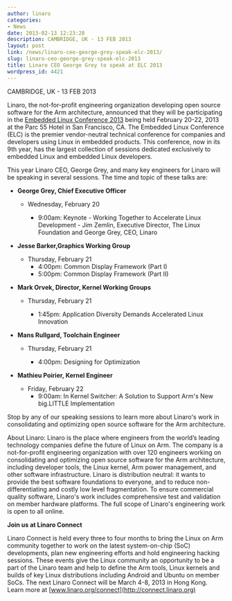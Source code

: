 ```yaml
---
author: linaro
categories:
- News
date: 2013-02-13 12:23:28
description: CAMBRIDGE, UK - 13 FEB 2013
layout: post
link: /news/linaro-ceo-george-grey-speak-elc-2013/
slug: linaro-ceo-george-grey-speak-elc-2013
title: Linaro CEO George Grey to speak at ELC 2013
wordpress_id: 4421
---
```


CAMBRIDGE, UK - 13 FEB 2013

Linaro, the not-for-profit engineering organization developing open source software for the Arm architecture, announced that they will be participating in the [Embedded Linux Conference 2013](https://events.linuxfoundation.org/) being held February 20-22, 2013 at the Parc 55 Hotel in San Francisco, CA. The Embedded Linux Conference (ELC) is the premier vendor-neutral technical conference for companies and developers using Linux in embedded products. This conference, now in its 9th year, has the largest collection of sessions dedicated exclusively to embedded Linux and embedded Linux developers.

This year Linaro CEO, George Grey, and many key engineers for Linaro will be speaking in several sessions. The time and topic of these talks are:

  * **George Grey, Chief Executive Officer**

    * Wednesday, February 20

      * 9:00am: Keynote - Working Together to Accelerate Linux Development - Jim Zemlin, Executive Director, The Linux Foundation and George Grey, CEO, Linaro

  * **Jesse Barker,Graphics Working Group**

    * Thursday, February 21
      * 4:00pm: Common Display Framework (Part I)
	  * 5:00pm: Common Display Framework (Part II)

  * **Mark Orvek, Director, Kernel Working Groups**

    * Thursday, February 21
	
      * 1:45pm: Application Diversity Demands Accelerated Linux Innovation

  * **Mans Rullgard, Toolchain Engineer**

    * Thursday, February 21
	
      * 4:00pm: Designing for Optimization

  * **Mathieu Poirier, Kernel Engineer**

    * Friday, February 22
      * 9:00am: In Kernel Switcher: A Solution to Support Arm's New big.LITTLE Implementation

Stop by any of our speaking sessions to learn more about Linaro's work in consolidating and optimizing open source software for the Arm architecture.

About Linaro:
Linaro is the place where engineers from the world’s leading technology companies define the future of Linux on Arm. The company is a not-for-profit engineering organization with over 120 engineers working on consolidating and optimizing open source software for the Arm architecture, including developer tools, the Linux kernel, Arm power management, and other software infrastructure. Linaro is distribution neutral: it wants to provide the best software foundations to everyone, and to reduce non-differentiating and costly low level fragmentation. To ensure commercial quality software, Linaro's work includes comprehensive test and validation on member hardware platforms. The full scope of Linaro's engineering work is open to all online.


**Join us at Linaro Connect**

Linaro Connect is held every three to four months to bring the Linux on Arm community together to work on the latest system-on-chip (SoC) developments, plan new engineering efforts and hold engineering hacking sessions. These events give the Linux community an opportunity to be a part of the Linaro team and help to define the Arm tools, Linux kernels and builds of key Linux distributions including Android and Ubuntu on member SoCs. The next Linaro Connect will be March 4-8, 2013 in Hong Kong. Learn more at [www.linaro.org/connect](http://connect.linaro.org)